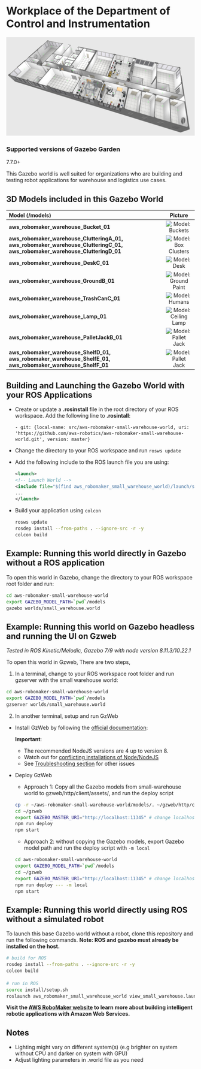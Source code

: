 # Workplace of the Department of Control and Instrumentation

![Gazebo01](docs/images/workplace_UAMT.png)

### Supported versions of Gazebo Garden
7.7.0+ 

This Gazebo world is well suited for organizations who are building and testing robot applications for warehouse and logistics use cases. 

## 3D Models included in this Gazebo World

| Model (/models)       | Picture           |
| :------------- |:-------------:|
| **aws_robomaker_warehouse_Bucket_01**    | ![Model: Buckets](docs/images/models_buckets.png)
| **aws_robomaker_warehouse_ClutteringA_01, aws_robomaker_warehouse_ClutteringC_01, aws_robomaker_warehouse_ClutteringD_01**     | ![Model: Box Clusters](docs/images/models_boxes.png) |
| **aws_robomaker_warehouse_DeskC_01**    | ![Model: Desk](docs/images/models_desk.png)
| **aws_robomaker_warehouse_GroundB_01**    | ![Model: Ground Paint](docs/images/models_warehouse_ground_paint.png)
| **aws_robomaker_warehouse_TrashCanC_01**   | ![Model: Humans](docs/images/models_trashcan.png)
| **aws_robomaker_warehouse_Lamp_01**    | ![Model: Ceiling Lamp](docs/images/models_ceiling_lamp.png)
| **aws_robomaker_warehouse_PalletJackB_01**    | ![Model: Pallet Jack](docs/images/models_lift.png)
| **aws_robomaker_warehouse_ShelfD_01, aws_robomaker_warehouse_ShelfE_01, aws_robomaker_warehouse_ShelfF_01**    | ![Model: Pallet Jack](docs/images/models_shelves.png)

## Building and Launching the Gazebo World with your ROS Applications

* Create or update a **.rosinstall** file in the root directory of your ROS workspace. Add the following line to **.rosintall**:
    ```
    - git: {local-name: src/aws-robomaker-small-warehouse-world, uri: 'https://github.com/aws-robotics/aws-robomaker-small-warehouse-world.git', version: master}
    ```
* Change the directory to your ROS workspace and run `rosws update`

* Add the following include to the ROS launch file you are using:
    ```xml
    <launch>
    <!-- Launch World -->
    <include file="$(find aws_robomaker_small_warehouse_world)/launch/small_warehouse.launch"/>
    ...
    </launch>
    ```

* Build your application using `colcon`
    ```bash
    rosws update
    rosdep install --from-paths . --ignore-src -r -y
    colcon build
    ```

## Example: Running this world directly in Gazebo without a ROS application

To open this world in Gazebo, change the directory to your ROS workspace root folder and run:

```bash
cd aws-robomaker-small-warehouse-world
export GAZEBO_MODEL_PATH=`pwd`/models
gazebo worlds/small_warehouse.world
```

## Example: Running this world on Gazebo headless and running the UI on Gzweb
*Tested in ROS Kinetic/Melodic, Gazebo 7/9 with node version 8.11.3/10.22.1*

To open this world in Gzweb, There are two steps,

1) In a terminal, change  to your ROS workspace root folder and run gzserver with the small warehouse world:

```bash
cd aws-robomaker-small-warehouse-world
export GAZEBO_MODEL_PATH=`pwd`/models
gzserver worlds/small_warehouse.world
```

2) In another terminal, setup and run GzWeb
- Install GzWeb by following the [official documentation](http://gazebosim.org/gzweb#install-collapse-1):

    **Important**:
  * The recommended NodeJS versions are 4 up to version 8.  
  * Watch out for [conflicting installations of Node/NodeJS](https://askubuntu.com/questions/695155/node-nodejs-have-different-version)
  * See [Troubleshooting section](http://gazebosim.org/gzweb#install-collapse-3) for other issues
  
- Deploy GzWeb
    - Approach 1: Copy all the Gazebo models from small-warehouse world to gzweb/http/client/assets/, and run the deploy script

    ```bash
    cp -r ~/aws-robomaker-small-warehouse-world/models/. ~/gzweb/http/client/assets
    cd ~/gzweb
    export GAZEBO_MASTER_URI="http://localhost:11345" # change localhost to IP address of the gzserver machine
    npm run deploy
    npm start
    ```

    - Approach 2: without copying the Gazebo models, export Gazebo model path and run the deploy script with `-m local`

    ```bash
    cd aws-robomaker-small-warehouse-world
    export GAZEBO_MODEL_PATH=`pwd`/models
    cd ~/gzweb
    export GAZEBO_MASTER_URI="http://localhost:11345" # change localhost to IP address of the gzserver machine
    npm run deploy --- -m local
    npm start
    ```

## Example: Running this world directly using ROS without a simulated robot

To launch this base Gazebo world without a robot, clone this repository and run the following commands. **Note: ROS and gazebo must already be installed on the host.** 

```bash
# build for ROS
rosdep install --from-paths . --ignore-src -r -y
colcon build

# run in ROS
source install/setup.sh
roslaunch aws_robomaker_small_warehouse_world view_small_warehouse.launch
```
**Visit the [AWS RoboMaker website](https://aws.amazon.com/robomaker/) to learn more about building intelligent robotic applications with Amazon Web Services.**

## Notes
- Lighting might vary on different system(s) (e.g brighter on system without CPU and darker on system with GPU)
- Adjust lighting parameters in .world file as you need
